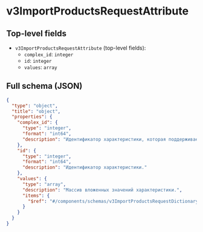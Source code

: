 # v3ImportProductsRequestAttribute

## Top-level fields
- `v3ImportProductsRequestAttribute` (top-level fields):
  - `complex_id`: `integer`
  - `id`: `integer`
  - `values`: `array`

## Full schema (JSON)
```json
{
  "type": "object",
  "title": "object",
  "properties": {
    "complex_id": {
      "type": "integer",
      "format": "int64",
      "description": "Идентификатор характеристики, которая поддерживает вложенные свойства. Например, у характеристики «Процессор» есть вложенные характеристики «Производитель», «L2 Cache» и другие. У каждой из вложенных характеристик может быть несколько вариантов значений."
    },
    "id": {
      "type": "integer",
      "format": "int64",
      "description": "Идентификатор характеристики."
    },
    "values": {
      "type": "array",
      "description": "Массив вложенных значений характеристики.",
      "items": {
        "$ref": "#/components/schemas/v3ImportProductsRequestDictionaryValue"
      }
    }
  }
}
```
